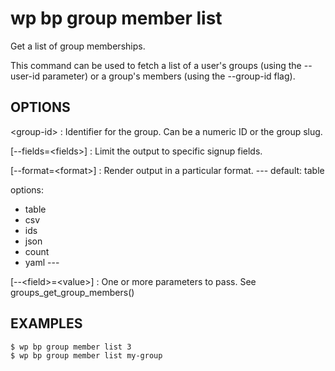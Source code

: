 #	wp bp group member list

Get a list of group memberships.

This command can be used to fetch a list of a user's groups (using the --user-id
parameter) or a group's members (using the --group-id flag).

## OPTIONS

&lt;group-id&gt;
: Identifier for the group. Can be a numeric ID or the group slug.

[--fields=&lt;fields&gt;]
: Limit the output to specific signup fields.

[--format=&lt;format&gt;]
: Render output in a particular format.
\---
default: table

options:
  - table
  - csv
  - ids
  - json
  - count
  - yaml
\---

[--&lt;field&gt;=&lt;value&gt;]
: One or more parameters to pass. See groups_get_group_members()

## EXAMPLES

    $ wp bp group member list 3
    $ wp bp group member list my-group
